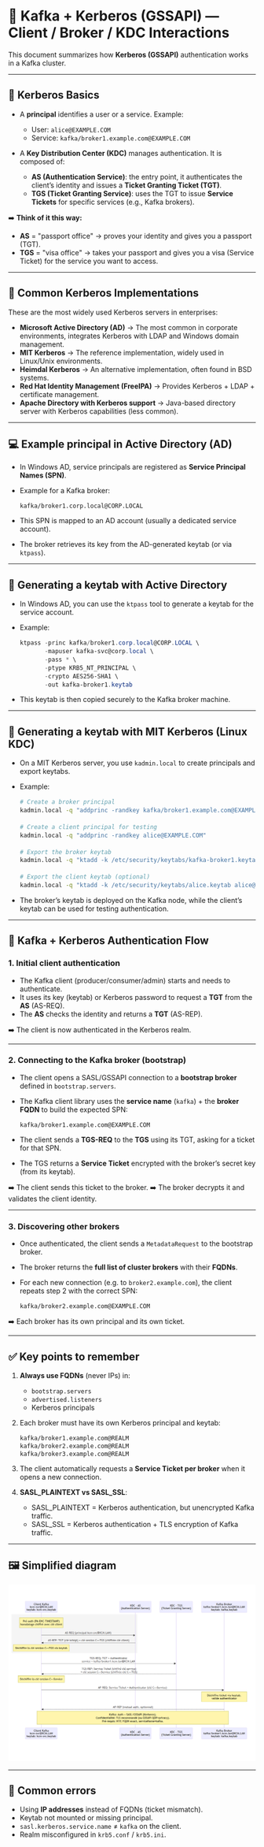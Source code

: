 # 🔐 Kafka + Kerberos (GSSAPI) — Client / Broker / KDC Interactions

This document summarizes how **Kerberos (GSSAPI)** authentication works in a Kafka cluster.

---

## 📌 Kerberos Basics

* A **principal** identifies a user or a service. Example:

    * User: `alice@EXAMPLE.COM`
    * Service: `kafka/broker1.example.com@EXAMPLE.COM`
* A **Key Distribution Center (KDC)** manages authentication. It is composed of:

    * **AS (Authentication Service)**: the entry point, it authenticates the client’s identity and issues a **Ticket Granting Ticket (TGT)**.
    * **TGS (Ticket Granting Service)**: uses the TGT to issue **Service Tickets** for specific services (e.g., Kafka brokers).

➡️ **Think of it this way:**

* **AS** = "passport office" → proves your identity and gives you a passport (TGT).
* **TGS** = "visa office" → takes your passport and gives you a visa (Service Ticket) for the service you want to access.

---

## 🏢 Common Kerberos Implementations

These are the most widely used Kerberos servers in enterprises:

* **Microsoft Active Directory (AD)** → The most common in corporate environments, integrates Kerberos with LDAP and Windows domain management.
* **MIT Kerberos** → The reference implementation, widely used in Linux/Unix environments.
* **Heimdal Kerberos** → An alternative implementation, often found in BSD systems.
* **Red Hat Identity Management (FreeIPA)** → Provides Kerberos + LDAP + certificate management.
* **Apache Directory with Kerberos support** → Java-based directory server with Kerberos capabilities (less common).

---

## 💻 Example principal in Active Directory (AD)

* In Windows AD, service principals are registered as **Service Principal Names (SPN)**.
* Example for a Kafka broker:

  ```
  kafka/broker1.corp.local@CORP.LOCAL
  ```
* This SPN is mapped to an AD account (usually a dedicated service account).
* The broker retrieves its key from the AD-generated keytab (or via `ktpass`).

---

## 🔑 Generating a keytab with Active Directory

* In Windows AD, you can use the `ktpass` tool to generate a keytab for the service account.
* Example:

  ```powershell
  ktpass -princ kafka/broker1.corp.local@CORP.LOCAL \
         -mapuser kafka-svc@corp.local \
         -pass * \
         -ptype KRB5_NT_PRINCIPAL \
         -crypto AES256-SHA1 \
         -out kafka-broker1.keytab
  ```
* This keytab is then copied securely to the Kafka broker machine.

---

## 🔑 Generating a keytab with MIT Kerberos (Linux KDC)

* On a MIT Kerberos server, you use `kadmin.local` to create principals and export keytabs.
* Example:

  ```bash
  # Create a broker principal
  kadmin.local -q "addprinc -randkey kafka/broker1.example.com@EXAMPLE.COM"

  # Create a client principal for testing
  kadmin.local -q "addprinc -randkey alice@EXAMPLE.COM"

  # Export the broker keytab
  kadmin.local -q "ktadd -k /etc/security/keytabs/kafka-broker1.keytab kafka/broker1.example.com@EXAMPLE.COM"

  # Export the client keytab (optional)
  kadmin.local -q "ktadd -k /etc/security/keytabs/alice.keytab alice@EXAMPLE.COM"
  ```
* The broker’s keytab is deployed on the Kafka node, while the client’s keytab can be used for testing authentication.

---

## 🔄 Kafka + Kerberos Authentication Flow

### 1. Initial client authentication

* The Kafka client (producer/consumer/admin) starts and needs to authenticate.
* It uses its key (keytab) or Kerberos password to request a **TGT** from the **AS** (AS-REQ).
* The **AS** checks the identity and returns a **TGT** (AS-REP).

➡️ The client is now authenticated in the Kerberos realm.

---

### 2. Connecting to the Kafka broker (bootstrap)

* The client opens a SASL/GSSAPI connection to a **bootstrap broker** defined in `bootstrap.servers`.
* The Kafka client library uses the **service name** (`kafka`) + the **broker FQDN** to build the expected SPN:

  ```
  kafka/broker1.example.com@EXAMPLE.COM
  ```
* The client sends a **TGS-REQ** to the **TGS** using its TGT, asking for a ticket for that SPN.
* The TGS returns a **Service Ticket** encrypted with the broker’s secret key (from its keytab).

➡️ The client sends this ticket to the broker.
➡️ The broker decrypts it and validates the client identity.

---

### 3. Discovering other brokers

* Once authenticated, the client sends a `MetadataRequest` to the bootstrap broker.
* The broker returns the **full list of cluster brokers** with their **FQDNs**.
* For each new connection (e.g. to `broker2.example.com`), the client repeats step 2 with the correct SPN:

  ```
  kafka/broker2.example.com@EXAMPLE.COM
  ```

➡️ Each broker has its own principal and its own ticket.

---

## ✅ Key points to remember

1. **Always use FQDNs** (never IPs) in:

    * `bootstrap.servers`
    * `advertised.listeners`
    * Kerberos principals

2. Each broker must have its own Kerberos principal and keytab:

   ```
   kafka/broker1.example.com@REALM
   kafka/broker2.example.com@REALM
   kafka/broker3.example.com@REALM
   ```

3. The client automatically requests a **Service Ticket per broker** when it opens a new connection.

4. **SASL_PLAINTEXT vs SASL_SSL**:

    * SASL_PLAINTEXT = Kerberos authentication, but unencrypted Kafka traffic.
    * SASL_SSL = Kerberos authentication + TLS encryption of Kafka traffic.

---

## 🖼️ Simplified diagram

![img.png](kerberos_seq_diag.png)

---

## 🚨 Common errors

* Using **IP addresses** instead of FQDNs (ticket mismatch).
* Keytab not mounted or missing principal.
* `sasl.kerberos.service.name` ≠ `kafka` on the client.
* Realm misconfigured in `krb5.conf` / `krb5.ini`.
